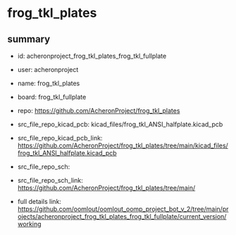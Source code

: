 # frog_tkl_plates
 
## summary 
* id: acheronproject_frog_tkl_plates_frog_tkl_fullplate
* user: acheronproject
* name: frog_tkl_plates
* board: frog_tkl_fullplate
* repo: https://github.com/AcheronProject/frog_tkl_plates
* src_file_repo_kicad_pcb: kicad_files/frog_tkl_ANSI_halfplate.kicad_pcb
* src_file_repo_kicad_pcb_link: https://github.com/AcheronProject/frog_tkl_plates/tree/main/kicad_files/frog_tkl_ANSI_halfplate.kicad_pcb


* src_file_repo_sch: 
* src_file_repo_sch_link: https://github.com/AcheronProject/frog_tkl_plates/tree/main/
* full details link: https://github.com/oomlout/oomlout_oomp_project_bot_v_2/tree/main/projects/acheronproject_frog_tkl_plates_frog_tkl_fullplate/current_version/working  






